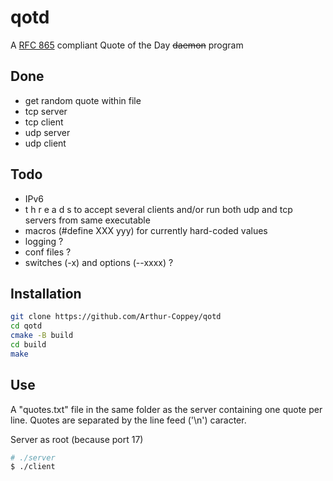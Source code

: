 # qotd
A [RFC 865](https://datatracker.ietf.org/doc/html/rfc865) compliant Quote of the Day ~~daemon~~ program

## Done
* get random quote within file
* tcp server
* tcp client
* udp server
* udp client

## Todo
* IPv6
* t h r e a d s to accept several clients and/or run both udp and tcp servers from same executable
* macros (#define XXX yyy) for currently hard-coded values
* logging ?
* conf files ?
* switches (-x) and options (--xxxx) ?

## Installation

```sh
git clone https://github.com/Arthur-Coppey/qotd
cd qotd
cmake -B build
cd build
make
```

## Use
A "quotes.txt" file in the same folder as the server containing one quote per line. Quotes are separated by the line feed ('\n') caracter.

Server as root (because port 17)
```sh
# ./server
$ ./client
```
